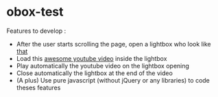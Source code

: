 obox-test
=========

Features to develop :

* After the user starts scrolling the page, open a lightbox who look like [that](http://www.jacklmoore.com/colorbox/)
* Load this [awesome youtube video](https://www.youtube.com/watch?v=J---aiyznGQ) inside the lightbox 
* Play automatically the youtube video on the lightbox opening
* Close automatically the lightbox at the end of the video
* (A plus) Use pure javascript (without jQuery or any libraries) to code theses features 
